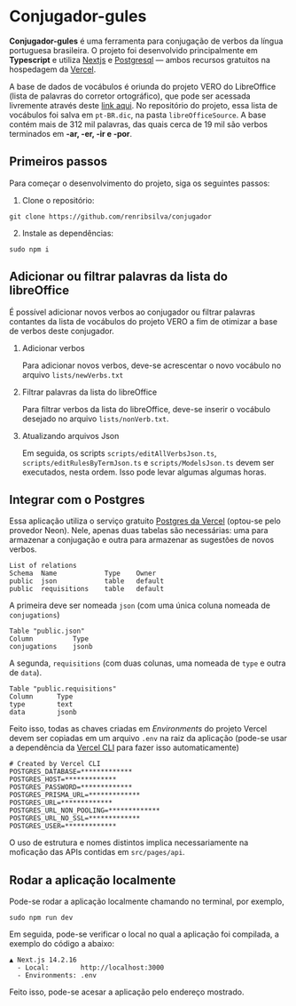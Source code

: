 # Conjugador-gules

**Conjugador-gules** é uma ferramenta para conjugação de verbos da língua portuguesa brasileira. O projeto foi desenvolvido principalmente em **Typescript** e utiliza [Nextjs](https://nextjs.org/) e [Postgresql](https://www.postgresql.org/) — ambos recursos gratuitos na hospedagem da 
[Vercel](https://vercel.com).

A base de dados de vocábulos é oriunda do projeto VERO do LibreOffice
(lista de palavras do corretor ortográfico), que pode ser acessada livremente através deste [link aqui](https://cgit.freedesktop.org/libreoffice/dictionaries/plain/pt_BR/pt_BR.dic). No repositório do projeto, essa lista de vocábulos foi salva em `pt-BR.dic`, na pasta `libreOfficeSource`. A base contém mais de 312 mil palavras, das quais cerca de 19 mil são verbos terminados em **-ar, -er, -ir e -por**.

## Primeiros passos

Para começar o desenvolvimento do projeto, siga os seguintes passos:

1. Clone o repositório:

```
git clone https://github.com/renribsilva/conjugador
```

2. Instale as dependências:

```
sudo npm i
```

## Adicionar ou filtrar palavras da lista do libreOffice

É possível adicionar novos verbos ao conjugador ou filtrar palavras contantes da lista de vocábulos do projeto VERO a fim de otimizar a base de verbos deste conjugador.

1. Adicionar verbos

    Para adicionar novos verbos, deve-se acrescentar o novo vocábulo no arquivo `lists/newVerbs.txt` 
2. Filtrar palavras da lista do libreOffice

    Para filtrar verbos da lista do libreOffice, deve-se inserir o vocábulo desejado no arquivo `lists/nonVerb.txt`. 
    
3. Atualizando arquivos Json

    Em seguida, os scripts `scripts/editAllVerbsJson.ts`, `scripts/editRulesByTermJson.ts` e `scripts/ModelsJson.ts` devem ser executados, nesta ordem. Isso pode levar algumas algumas horas.

## Integrar com o Postgres

Essa aplicação utiliza o serviço gratuito [Postgres da Vercel](https://vercel.com/docs/postgres) (optou-se pelo provedor Neon). Nele, apenas duas tabelas são necessárias: uma para armazenar a conjugação e outra para armazenar as sugestões de novos verbos.

```
List of relations
Schema	Name        	Type	Owner
public 	json 	        table 	default
public 	requisitions 	table 	default
```

A primeira deve ser nomeada `json` (com uma única coluna nomeada de `conjugations`) 
 
 ```
 Table "public.json"
Column	        Type
conjugations 	jsonb
 ```
 
A segunda, `requisitions` (com duas colunas, uma nomeada de `type` e outra de `data`). 

```
Table "public.requisitions"
Column	    Type
type 	    text 			
data 	    jsonb 			
```

Feito isso, todas as chaves criadas em _Environments_ do projeto Vercel devem ser copiadas em um arquivo `.env` na raiz da aplicação (pode-se usar a dependência da [Vercel CLI](https://vercel.com/docs/cli/env) para fazer isso automaticamente)

```
# Created by Vercel CLI
POSTGRES_DATABASE=*************
POSTGRES_HOST=*************
POSTGRES_PASSWORD=*************
POSTGRES_PRISMA_URL=*************
POSTGRES_URL=*************
POSTGRES_URL_NON_POOLING=*************
POSTGRES_URL_NO_SSL=*************
POSTGRES_USER=*************
```

O uso de estrutura e nomes distintos implica necessariamente na moficação das APIs contidas em `src/pages/api`. 

## Rodar a aplicação localmente

Pode-se rodar a aplicação localmente chamando no terminal, por exemplo, 

```
sudo npm run dev
```

Em seguida, pode-se verificar o local no qual a aplicação foi compilada, a exemplo do código a abaixo:

```
▲ Next.js 14.2.16
  - Local:        http://localhost:3000
  - Environments: .env
```

Feito isso, pode-se acesar a aplicação pelo endereço mostrado.